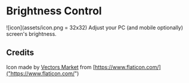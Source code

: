 # Brightness Control

![icon](assets/icon.png = 32x32) Adjust your PC (and mobile optionally) screen's brightness.

## Credits

Icon made by [Vectors Market](https://www.flaticon.com/authors/vectors-market) from [https://www.flaticon.com/]("https://www.flaticon.com/")